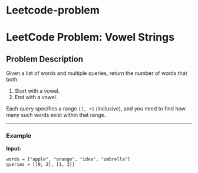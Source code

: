 # Leetcode-problem

# LeetCode Problem: Vowel Strings

## Problem Description
Given a list of words and multiple queries, return the number of words that both:
1. Start with a vowel.
2. End with a vowel.

Each query specifies a range `[l, r]` (inclusive), and you need to find how many such words exist within that range.

---

### Example
**Input:**
```plaintext
words = ["apple", "orange", "idea", "umbrella"]
queries = [[0, 2], [1, 3]]
